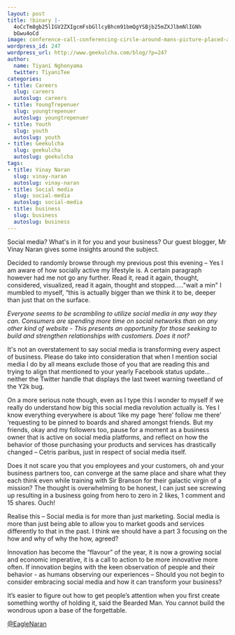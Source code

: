 ```yaml
---
layout: post
title: !binary |-
  4oCcTm8gb25lIGV2ZXIgcmFsbGllcyBhcm91bmQgYSBjb25mZXJlbmNlIGNh
  bGwu4oCd
image: conference-call-conferencing-circle-around-mans-picture-placed-avatars-other-people-who-talking-to-each-other-35308231.jpg
wordpress_id: 247
wordpress_url: http://www.geekulcha.com/blog/?p=247
author:
  name: Tiyani Nghonyama
  twitter: TiyaniTee
categories:
- title: Careers
  slug: careers
  autoslug: careers
- title: YoungTrepenuer
  slug: youngtrepenuer
  autoslug: youngtrepenuer
- title: Youth
  slug: youth
  autoslug: youth
- title: Geekulcha
  slug: geekulcha
  autoslug: geekulcha
tags:
- title: Vinay Naran
  slug: vinay-naran
  autoslug: vinay-naran
- title: Social media
  slug: social-media
  autoslug: social-media
- title: business
  slug: business
  autoslug: business
---
```

Social media? What's in it for you and your business? Our guest blogger, Mr Vinay Naran gives some insights around the subject.

 Decided to randomly browse through my previous post this evening – Yes I am aware of how socially active my lifestyle is. A certain paragraph however had me not go any further. Read it, read it again, thought, considered, visualized, read it again, thought and stopped….."wait a min" I mumbled to myself, “this is actually bigger than we think it to be, deeper than just that on the surface.

_Everyone seems to be scrambling to utilize social media in any way they can. Consumers are spending more time on social networks than on any other kind of website - This presents an opportunity for those seeking to build and strengthen relationships with customers. Does it not?_


 It's not an overstatement to say social media is transforming every aspect of business. Please do take into consideration that when I mention social media I do by all means exclude those of you that are reading this and trying to align that mentioned to your yearly Facebook status update…neither the Twitter handle that displays the last tweet warning tweetland of the Y2k bug.

 On a more serious note though, even as I type this I wonder to myself if we really do understand how big this social media revolution actually is. Yes I know everything everywhere is about ‘like my page ‘here’ follow me there’ ‘requesting to be pinned to boards and shared amongst friends. But my friends, okay and my followers too, pause for a moment as a business owner that is active on social media platforms, and reflect on how the behavior of those purchasing your products and services has drastically changed – Cetris paribus, just in respect of social media itself.

 Does it not scare you that you employees and your customers, oh and your business partners too, can converge at the same place and share what they each think even while training with Sir Branson for their galactic virgin of a mission? The thought is overwhelming to be honest, I can just see screwing up resulting in a business going from hero to zero in 2 likes, 1 comment and 15 shares. Ouch!

 Realise this – Social media is for more than just marketing. Social media is more than just being able to allow you to market goods and services differently to that in the past. I think we should have a part 3 focusing on the how and why of why the how, agreed?

 Innovation has become the “flavour” of the year, it is now a growing social and economic imperative, it is a call to action to be more innovative more often. If innovation begins with the keen observation of people and their behavior - as humans observing our experiences – Should you not begin to consider embracing social media and how it can transform your business?

 It’s easier to figure out how to get people’s attention when you first create something worthy of holding it, said the Bearded Man. You cannot build the wondrous upon a base of the forgettable.



 [@EagleNaran](https://twitter.com/EagleNaran "@EagleNaran")
